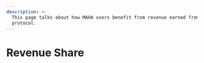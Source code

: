 ```yaml
---
description: >-
  This page talks about how MAHA users benefit from revenue earned from the
  protocol.
---
```


# Revenue Share

